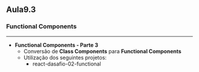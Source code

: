 ## Aula9.3
### Functional Components 
---
- **Functional Components - Parte 3**
	- Conversão de **Class Components** para **Functional Components**
	- Utilização dos seguintes projetos:
		- react-dasafio-02-functional